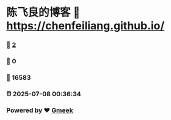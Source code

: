 # 陈飞良的博客 :link: https://chenfeiliang.github.io/ 
### :page_facing_up: [2](https://chenfeiliang.github.io//tag.html) 
### :speech_balloon: 0 
### :hibiscus: 16583 
### :alarm_clock: 2025-07-08 00:36:34 
### Powered by :heart: [Gmeek](https://github.com/Meekdai/Gmeek)
